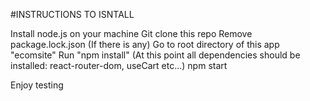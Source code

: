 #INSTRUCTIONS TO ISNTALL 

Install node.js on your machine 
Git clone this repo 
Remove package.lock.json (If there is any) 
Go to root directory of this app "ecomsite" 
Run "npm install" 
(At this point all dependencies should be installed: react-router-dom, useCart etc...) 
npm start 

Enjoy testing
